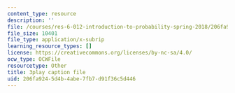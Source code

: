 ```yaml
---
content_type: resource
description: ''
file: /courses/res-6-012-introduction-to-probability-spring-2018/206fa9245d4b4abe7fb7d91f36c5d446_m-enGdJ-j8s.srt
file_size: 10401
file_type: application/x-subrip
learning_resource_types: []
license: https://creativecommons.org/licenses/by-nc-sa/4.0/
ocw_type: OCWFile
resourcetype: Other
title: 3play caption file
uid: 206fa924-5d4b-4abe-7fb7-d91f36c5d446
---
```

